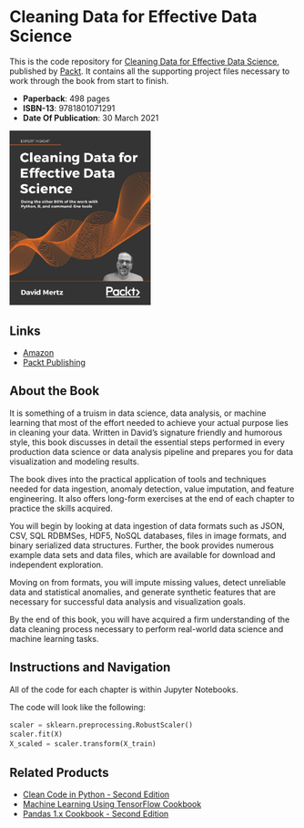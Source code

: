 # Cleaning Data for Effective Data Science
This is the code repository for [Cleaning Data for Effective Data Science](https://www.packtpub.com/product/cleaning-data-for-effective-data-science/9781801071291?utm_source=github&utm_medium=repository&utm_campaign=9781801071291), published by [Packt](https://www.packtpub.com/?utm_source=github). It contains all the supporting project files necessary to work through the book from start to finish.

* **Paperback**: 498 pages
* **ISBN-13**: 9781801071291
* **Date Of Publication**: 30 March 2021

[<img src="./.other/cover.png" width="248">](https://www.amazon.com/gp/product/B08Z8GRYFY/)

## Links

* [Amazon](https://www.amazon.com/gp/product/B08Z8GRYFY/)
* [Packt Publishing](https://www.packtpub.com/product/cleaning-data-for-effective-data-science/9781801071291)

## About the Book
It is something of a truism in data science, data analysis, or machine learning that most of the effort needed to achieve your actual purpose lies in cleaning your data. Written in David’s signature friendly and humorous style, this book discusses in detail the essential steps performed in every production data science or data analysis pipeline and prepares you for data visualization and modeling results.

The book dives into the practical application of tools and techniques needed for data ingestion, anomaly detection, value imputation, and feature engineering. It also offers long-form exercises at the end of each chapter to practice the skills acquired.

You will begin by looking at data ingestion of data formats such as JSON, CSV, SQL RDBMSes, HDF5, NoSQL databases, files in image formats, and binary serialized data structures. Further, the book provides numerous example data sets and data files, which are available for download and independent exploration.

Moving on from formats, you will impute missing values, detect unreliable data and statistical anomalies, and generate synthetic features that are necessary for successful data analysis and visualization goals.

By the end of this book, you will have acquired a firm understanding of the data cleaning process necessary to perform real-world data science and machine learning tasks.

## Instructions and Navigation
All of the code for each chapter is within Jupyter Notebooks.

The code will look like the following:
```python
scaler = sklearn.preprocessing.RobustScaler()
scaler.fit(X)
X_scaled = scaler.transform(X_train)
```

## Related Products

* [Clean Code in Python - Second Edition](https://www.packtpub.com/product/clean-code-in-python-second-edition/9781800560215)
* [Machine Learning Using TensorFlow Cookbook](https://www.packtpub.com/product/machine-learning-using-tensorflow-cookbook/9781800208865)
* [Pandas 1.x Cookbook - Second Edition](https://www.packtpub.com/product/pandas-1-x-cookbook-second-edition/9781839213106)
